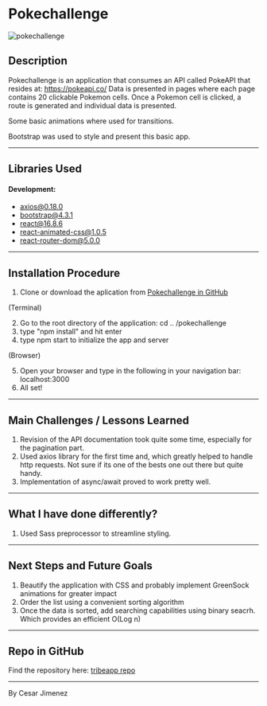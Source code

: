 # Pokechallenge

![pokechallenge](https://www.dropbox.com/s/m1zd5v6uetbdjmt/pokechallenge.JPG?raw=true "pokechallenge screenshot")

## Description

Pokechallenge is an application that consumes an API called PokeAPI that resides at: https://pokeapi.co/
Data is presented in pages where each page contains 20 clickable Pokemon cells. Once a Pokemon cell is clicked, a route is generated and individual data is presented.

Some basic animations where used for transitions.

Bootstrap was used to style and present this basic app.

---
## Libraries Used

#### Development:

* axios@0.18.0
* bootstrap@4.3.1
* react@16.8.6
* react-animated-css@1.0.5
* react-router-dom@5.0.0

---

## Installation Procedure

1. Clone or download the aplication from [Pokechallenge in GitHub](https://github.com/Cesar-Jim/pokechallenge)

(Terminal)

2. Go to the root directory of the application: cd .. /pokechallenge
3. type "npm install" and hit enter
4. type npm start to initialize the app and server

(Browser)

5. Open your browser and type in the following in your navigation bar: localhost:3000
6. All set!

---

## Main Challenges / Lessons Learned

1. Revision of the API documentation took quite some time, especially for the pagination part.
2. Used axios library for the first time and, which greatly helped to handle http requests. Not sure if its one of the bests one out there but quite handy.
3. Implementation of async/await proved to work pretty well.

---

## What I have done differently?

1. Used Sass preprocessor to streamline styling. 

---

## Next Steps and Future Goals

1. Beautify the application with CSS and probably implement GreenSock animations for greater impact
2. Order the list using a convenient sorting algorithm 
3. Once the data is sorted, add searching capabilities using binary seacrh. Which provides an efficient O(Log n)

---

## Repo in GitHub

Find the repository here: [tribeapp repo](https://github.com/Cesar-Jim/pokechallenge)

---

By Cesar Jimenez
